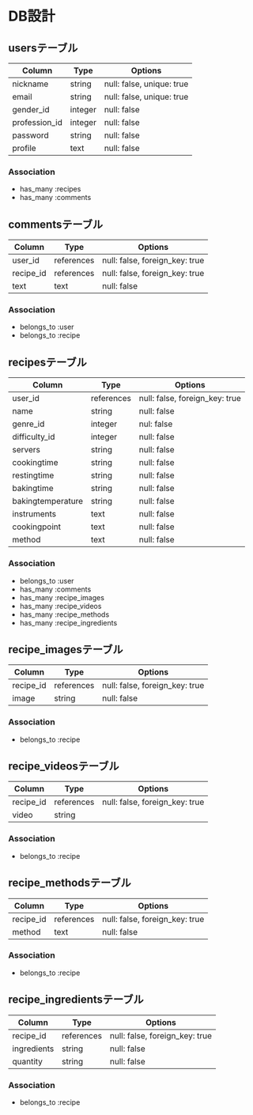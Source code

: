 # DB設計

## usersテーブル
|Column|Type|Options|
|------|----|-------|
|nickname|string|null: false, unique: true|
|email|string|null: false, unique: true|
|gender_id|integer|null: false|
|profession_id|integer|null: false|
|password|string|null: false|
|profile|text|null: false|

### Association
- has_many :recipes
- has_many :comments


## commentsテーブル
|Column|Type|Options|
|------|----|-------|
|user_id|references|null: false, foreign_key: true|
|recipe_id|references|null: false, foreign_key: true|
|text|text|null: false|

### Association
- belongs_to :user
- belongs_to :recipe


## recipesテーブル
|Column|Type|Options|
|------|----|-------|
|user_id|references|null: false, foreign_key: true|
|name|string|null: false|
|genre_id|integer|nul: false|
|difficulty_id|integer|null: false|
|servers|string|null: false|
|cookingtime|string|null: false|
|restingtime|string|null: false|
|bakingtime|string|null: false|
|bakingtemperature|string|null: false|
|instruments|text|null: false|
|cookingpoint|text|null: false|
|method|text|null: false|


### Association
- belongs_to :user
- has_many :comments
- has_many :recipe_images
- has_many :recipe_videos
- has_many :recipe_methods
- has_many :recipe_ingredients

## recipe_imagesテーブル
|Column|Type|Options|
|------|----|-------|
|recipe_id|references|null: false, foreign_key: true|
|image|string|null: false|

### Association
- belongs_to :recipe


## recipe_videosテーブル
|Column|Type|Options|
|------|----|-------|
|recipe_id|references|null: false, foreign_key: true|
|video|string|

### Association
- belongs_to :recipe


## recipe_methodsテーブル
|Column|Type|Options|
|------|----|-------|
|recipe_id|references|null: false, foreign_key: true|
|method|text|null: false|

### Association
- belongs_to :recipe


## recipe_ingredientsテーブル
|Column|Type|Options|
|------|----|-------|
|recipe_id|references|null: false, foreign_key: true|
|ingredients|string|null: false|
|quantity|string|null: false|

### Association
- belongs_to :recipe